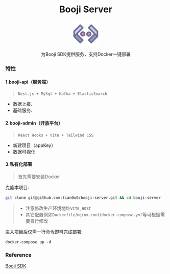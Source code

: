 <h1 align="center">Booji Server</h1>
<div align="center">
<img src="https://raw.githubusercontent.com/tian0o0/pic/master/icon.png" width="80">
</div>

<p align="center">为Booji SDK提供服务，支持Docker一键部署</p>

### 特性

#### 1.booji-api（服务端）

> `Nest.js + MySql + Kafka + ElasticSearch`

- 数据上报.
- 基础服务.

#### 2.booji-admin（开放平台）

> `React Hooks + Vite + Tailwind CSS`

- 新建项目（appKey）
- 数据可视化

#### 3.私有化部署

> 首先需要安装Docker


克隆本项目:
```sh
git clone git@github.com:tian0o0/booji-server.git && cd booji-server
```
> - 注意修改生产环境地址`VITE_HOST`
> - 其它配置例如`Dockerfile`/`nginx.conf`/`docker-compose.yml`等可根据需要自行修改

进入项目后仅需一行命令即可完成部署:
```shell
docker-compose up -d
```



### Reference
[Booji SDK](https://github.com/tian0o0/booji/blob/master/README.md)

